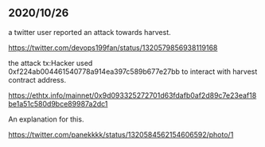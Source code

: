 ## 2020/10/26
a twitter user reported an attack towards harvest.

https://twitter.com/devops199fan/status/1320579856938119168

the attack tx:Hacker used 0xf224ab004461540778a914ea397c589b677e27bb to interact with harvest contract address.

https://ethtx.info/mainnet/0x9d093325272701d63fdafb0af2d89c7e23eaf18be1a51c580d9bce89987a2dc1

An explanation for this.

https://twitter.com/panekkkk/status/1320584562154606592/photo/1

